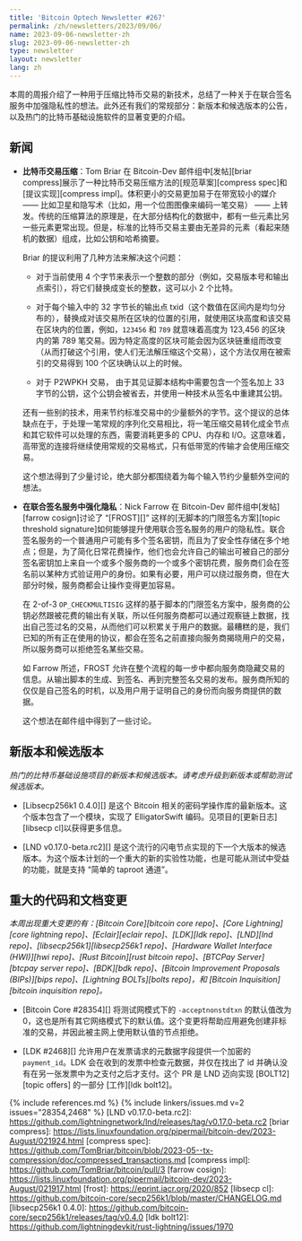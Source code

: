 ```yaml
---
title: 'Bitcoin Optech Newsletter #267'
permalink: /zh/newsletters/2023/09/06/
name: 2023-09-06-newsletter-zh
slug: 2023-09-06-newsletter-zh
type: newsletter
layout: newsletter
lang: zh
---
```


本周的周报介绍了一种用于压缩比特币交易的新技术，总结了一种关于在联合签名服务中加强隐私性的想法。此外还有我们的常规部分：新版本和候选版本的公告，以及热门的比特币基础设施软件的显著变更的介绍。

## 新闻

- **<!--bitcoin-transaction-compression-->比特币交易压缩**：Tom Briar 在 Bitcoin-Dev 邮件组中[发帖][briar compress]展示了一种比特币交易压缩方法的[规范草案][compress spec]和[提议实现][compress impl]。体积更小的交易更加易于在带宽较小的媒介 —— 比如卫星和隐写术（比如，用一个位图图像来编码一笔交易） —— 上转发。传统的压缩算法的原理是，在大部分结构化的数据中，都有一些元素比另一些元素更常出现。但是，标准的比特币交易主要由无差异的元素（看起来随机的数据）组成，比如公钥和哈希摘要。

    Briar 的提议利用了几种方法来解决这个问题：
    
    - 对于当前使用 4 个字节来表示一个整数的部分（例如，交易版本号和输出点索引），将它们替换成变长的整数，这可以小 2 个比特。

    - 对于每个输入中的 32 字节长的输出点 txid（这个数值在区间内是均匀分布的），替换成对该交易所在区块的位置的引用，就使用区块高度和该交易在区块内的位置，例如，`123456` 和 `789` 就意味着高度为 123,456 的区块内的第 789 笔交易。因为特定高度的区块可能会因为区块链重组而改变（从而打破这个引用，使人们无法解压缩这个交易），这个方法仅用在被索引的交易得到 100 个区块确认以上的时候。

    - 对于 P2WPKH 交易， 由于其见证脚本结构中需要包含一个签名加上 33 字节的公钥，这个公钥会被省去，并使用一种技术从签名中重建其公钥。

    还有一些别的技术，用来节约标准交易中的少量额外的字节。这个提议的总体缺点在于，于处理一笔常规的序列化交易相比，将一笔压缩交易转化成全节点和其它软件可以处理的东西，需要消耗更多的 CPU、内存和 I/O。这意味着，高带宽的连接将继续使用常规的交易格式，只有低带宽的传输才会使用压缩交易。
    
    这个想法得到了少量讨论，绝大部分都围绕着为每个输入节约少量额外空间的想法。

- **<!--privacy-enhanced-cosigning-->在联合签名服务中强化隐私**：Nick Farrow 在 Bitcoin-Dev 邮件组中[发帖][farrow cosign]讨论了 “[FROST][]” 这样的[无脚本的门限签名方案][topic threshold signature]如何能够提升使用联合签名服务的用户的隐私性。联合签名服务的一个普通用户可能有多个签名密钥，而且为了安全性存储在多个地点；但是，为了简化日常花费操作，他们也会允许自己的输出可被自己的部分签名密钥加上来自一个或多个服务商的一个或多个密钥花费，服务商们会在签名前以某种方式验证用户的身份。如果有必要，用户可以绕过服务商，但在大部分时候，服务商都会让操作变得更加容易。

    在 2-of-3 `OP_CHECKMULTISIG` 这样的基于脚本的门限签名方案中，服务商的公钥必然跟被花费的输出有关联，所以任何服务商都可以通过观察链上数据，找出自己签过名的交易，从而他们可以积累关于用户的数据。最糟糕的是，我们已知的所有正在使用的协议，都会在签名之前直接向服务商揭晓用户的交易，所以服务商可以拒绝签名某些交易。
    
    如 Farrow 所述，FROST 允许在整个流程的每一步中都向服务商隐藏交易的信息。从输出脚本的生成、到签名、再到完整签名交易的发布。服务商所知的仅仅是自己签名的时机，以及用户用于证明自己的身份而向服务商提供的数据。
    
    这个想法在邮件组中得到了一些讨论。

## 新版本和候选版本

*热门的比特币基础设施项目的新版本和候选版本。请考虑升级到新版本或帮助测试候选版本。*

- [Libsecp256k1 0.4.0][] 是这个 Bitcoin 相关的密码学操作库的最新版本。这个版本包含了一个模块，实现了 ElligatorSwift 编码。见项目的[更新日志][libsecp cl]以获得更多信息。

- [LND v0.17.0-beta.rc2][] 是这个流行的闪电节点实现的下一个大版本的候选版本。为这个版本计划的一个重大的新的实验性功能，也是可能从测试中受益的功能，就是支持 “简单的 taproot 通道”。

## 重大的代码和文档变更

*本周出现重大变更的有：[Bitcoin Core][bitcoin core repo]、[Core Lightning][core lightning repo]、[Eclair][eclair repo]、[LDK][ldk repo]、[LND][lnd repo]、[libsecp256k1][libsecp256k1 repo]、[Hardware Wallet Interface (HWI)][hwi repo]、[Rust Bitcoin][rust bitcoin repo]、[BTCPay Server][btcpay server repo]、[BDK][bdk repo]、[Bitcoin Improvement Proposals (BIPs)][bips repo]、[Lightning BOLTs][bolts repo]，和 [Bitcoin Inquisition][bitcoin inquisition repo]。*

- [Bitcoin Core #28354][] 将测试网模式下的 `-acceptnonstdtxn` 的默认值改为 0，这也是所有其它网络模式下的默认值。这个变更将帮助应用避免创建非标准的交易，并因此被主网上使用默认值的节点拒绝。

- [LDK #2468][] 允许用户在发票请求的元数据字段提供一个加密的 `payment_id`。LDK 会在收到的发票中检查元数据，并仅在找出了 id 并确认没有在另一张发票中为之支付之后才支付。这个 PR 是 LND 迈向实现 [BOLT12][topic offers] 的一部分 [工作][ldk bolt12]。


{% include references.md %}
{% include linkers/issues.md v=2 issues="28354,2468" %}
[LND v0.17.0-beta.rc2]: https://github.com/lightningnetwork/lnd/releases/tag/v0.17.0-beta.rc2
[briar compress]: https://lists.linuxfoundation.org/pipermail/bitcoin-dev/2023-August/021924.html
[compress spec]: https://github.com/TomBriar/bitcoin/blob/2023-05--tx-compression/doc/compressed_transactions.md
[compress impl]: https://github.com/TomBriar/bitcoin/pull/3
[farrow cosign]: https://lists.linuxfoundation.org/pipermail/bitcoin-dev/2023-August/021917.html
[frost]: https://eprint.iacr.org/2020/852
[libsecp cl]: https://github.com/bitcoin-core/secp256k1/blob/master/CHANGELOG.md
[libsecp256k1 0.4.0]: https://github.com/bitcoin-core/secp256k1/releases/tag/v0.4.0
[ldk bolt12]: https://github.com/lightningdevkit/rust-lightning/issues/1970
